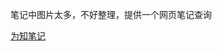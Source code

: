 笔记中图片太多，不好整理，提供一个网页笔记查询

[为知笔记](https://6e9de850.wiz06.com/wapp/pages/view/share/s/1KDuxg3NQx7G22jsfI2P8GS71k7lWZ1EBQ8D28tQr_28fTYd)


